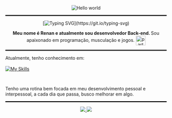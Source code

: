 <div align='center'>

<img src="https://media.tenor.com/c9I-X7xoFOAAAAAd/retrowave-cardrive.gif" alt="Hello world" align="center"><hr style="border: 1px solid black;">
 
 
[![Typing SVG](https://readme-typing-svg.demolab.com?font=Fira+Code&size=25&duration=4500&pause=1000&color=9A2F82&center=true&vCenter=true&width=435&lines=Opa+eai%2C+bem-vindo(a)!)](https://git.io/typing-svg)
 
<strong><p>Meu nome é <strong>Renan</strong> e atualmente sou desenvolvedor Back-end. </strong>Sou apaixonado em programação, musculação e jogos.</strong>  <img src="https://slackmojis.com/emojis/32826-retro_sun/download" alt="party blob" width="30" align='center'></p></div>
<hr style="border: 1px solid black;">

Atualmente, tenho conhecimento em:</br></br>
[![My Skills](https://skillicons.dev/icons?i=html,css,postgres,redux,regex,figma,firebase,git,github,flutter,dart,python,django,flask,sqlserver,excel)](https://skillicons.dev)

</br>

Tenho uma rotina bem focada em meu desenvolvimento pessoal e interpessoal, a cada dia que passa, busco melhorar em algo. <br>


<div align='center'>




<hr style="border: 1px solid black;">
<p align="center" style="color: green;">
</p>
 



<div align="center"> 
<a href="https://whatsa.me/5511941388972" target="_blank"><img src="https://img.shields.io/badge/WhatsApp-25D366?style=for-the-badge&logo=WhatsApp&logoColor=white"</a>
<a href="https://www.linkedin.com/in/renan-almeida-rizzi-68b860200/"><img src="https://img.shields.io/badge/LinkedIn-0077B5?style=for-the-badge&logo=linkedin&logoColor=white"</a>

 </div>
 
 
 
</div>

